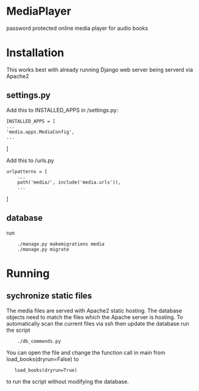 # MediaPlayer
 password protected online media player for audio books

# Installation

This works best with already running Django web server being serverd via Apache2

## settings.py

Add this to INSTALLED_APPS in  <appname>/settings.py:

    INSTALLED_APPS = [
    ...
    'media.apps.MediaConfig',
    ...
    
]

Add this to <appname>/urls.py

    urlpatterns = [
        ...
        path('media/', include('media.urls')),
        ...
]

## database

run

        ./manage.py makemigrations media
        ./manage.py migrate

# Running

## sychronize static files

The media files are served with Apache2 static hosting. The database objects need to match the files which the Apache server is hosting. To automatically scan the current files via ssh then update the database run the script

        ./db_commands.py

You can open the file and change the function call in main from load_books(dryrun=False) to 

       load_books(dryrun=True)

 to run the script without modifying the database. 
